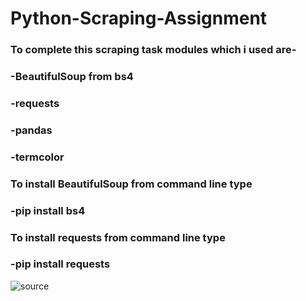 # Python-Scraping-Assignment

### To complete this scraping task modules which i used are-

### -BeautifulSoup from bs4

### -requests

### -pandas

### -termcolor


### To install BeautifulSoup from command line type 

### -pip install bs4
### To install requests from command line type 

### -pip install requests

![source](https://user-images.githubusercontent.com/68494604/94645884-950ac780-030a-11eb-9c8f-40d9740fc6ad.gif)
